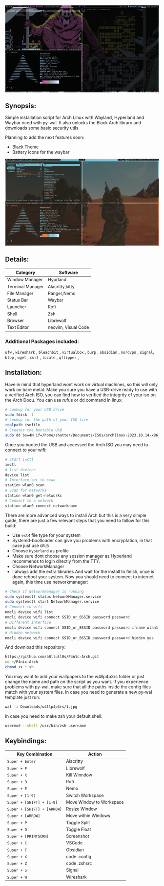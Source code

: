 ![Screenshot](screenshot.png)

## Synopsis:
Simple installation script for Arch Linux with Wayland, Hyperland and Waybar riced with py-wal.
It also unlocks the Black Arch library and downloads some basic security utils

Planning to add the next features soon:
- Black Theme
- Battery icons for the waybar

![Screenshot](screenshot1.png)

## Details:

| Category               | Software               
|------------------------|------------------------|
| Window Manager         | Hyprland               |
| Terminal Manager       | Alacritty,kitty        |
| File Manager           | Ranger,Nemo            |
| Status Bar             | Waybar                 |
| Launcher               | Rofi                   |
| Shell                  | Zsh                    |
| Browser                | Librewolf              |
| Text Editor            | neovim, Visual Code    |

### Additional Packages included:

`ufw` , `wireshark` , `bleachbit` , `virtualbox` , `burp` , `obsidian` , `nordvpn` , `signal`, `btop` , `wget` , `curl` , `locate` , `qflipper` ,  

## Installation:

Have in mind that hyperland wont work on virtual machines, so this will only work on bare metal. 
Make you sure you have a USB-drive ready to use with a verified Arch ISO, you can find how to verified the integrity of your iso on the Arch Docu.
You can use rufus or dd command in linux:
```bash
# Lookup for your USB drive
sudo fdisk -l
# Lookup for the path of your ISO file
realpath isofile
# Creates the bootable USB
sudo dd bs=4M if=/home/shutter/Documents/ISOs/archlinux-2023.10.14-x86_64.iso of=/dev/sdb
```
Once you booted the USB and accessed the Arch ISO you may need to connect to your wifi:
```bash
# Start iwctl
iwctl
# list devices
device list
# Interface set to scan
station wlan0 scan
# Scan for networks
station wlan0 get-networks
# Connect to a network
station wlan0 connect networkname
```
There are more advanced ways to install Arch but this is a very simple guide, there are just a few relevant steps that you need to follow for this build:
- Use `ext4` file type for your system
- Systemd-bootloader can give you problems with encryptation, in that case just use `GRUB`
- Choose `Hyperland` as profile
- Make sure dont choose any session manager as Hyperland recommends to login directly from the TTY.
- Choose NetworkManager
- I always add the extra libraries
And wait for the install to finish, once is done reboot your system.
Now you should need to connect to internet again, this time use networkmanager:
```bash
# Check if Networkmanager is running
sudo systemctl status NetworkManager.service
sudo systemctl start NetworkManager.service
# Connect to wifi
nmcli device wifi list
nmcli device wifi connect SSID_or_BSSID password password
# Different interface
nmcli device wifi connect SSID_or_BSSID password password ifname wlan1 profile_name
# Hidden network
nmcli device wifi connect SSID_or_BSSID password password hidden yes
```
And download this repository:

```bash
https://github.com/b0llull0s/P4n1c-Arch.git
cd ~/P4nic-Arch
chmod +x *.sh
```
You may want to add your wallpapers to the w4llp4p3rs folder or just change the name and path on the script as you want.
If you experience problems with py-wal, make sure that all the paths inside the config files match with your system files.
In case you need to generate a new py-wal template just run:
```bash
wal -i Downloads/w4llp4p3rs/1.jpg
```
In case you need to make zsh your default shell:
```bash
usermod --shell /usr/bin/zsh username
```

## Keybindings:

| Key Combination                      | Action                  |
|--------------------------------------|-------------------------|
| `Super + Enter`                      | Alacritty               |
| `Super + F`                          | Librewolf               |
| `Super + K`                          | Kill Winndow            |
| `Super + D`                          | Rofi                    |
| `Super + E`                          | Nemo                    |
| `Super + [1-9]`                      | Switch Workspace        |
| `Super + [SHIFT] + [1-9]`            | Move Window to Workspace|
| `Super + [SHIFT] + [ARROW]`          | Resize Window           |
| `Super + [ARROW]`                    | Move within Windows     |
| `Super + P`                          | Toggle Split            |
| `Super + O`                          | Toggle Float            |
| `Super + [PRINTSCRN]`                | Screenshot              |
| `Super + C`                          | VSCode                  |
| `Super + T`                          | Obsidian                |
| `Super + X`                          | code .config            |
| `Super + Z`                          | code .zshsrc            |
| `Super + S`                          | Signal                  |
| `Super + W`                          | Wireshark               |






